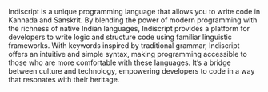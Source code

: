 Indiscript is a unique programming language that allows you to write code in Kannada and Sanskrit. By blending the power of modern programming with the richness of native Indian languages, Indiscript provides a platform for developers to write logic and structure code using familiar linguistic frameworks. With keywords inspired by traditional grammar, Indiscript offers an intuitive and simple syntax, making programming accessible to those who are more comfortable with these languages. It’s a bridge between culture and technology, empowering developers to code in a way that resonates with their heritage.